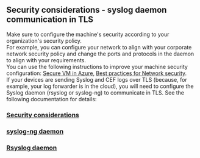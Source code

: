 ## Security considerations - syslog daemon communication in TLS

Make sure to configure the machine's security according to your organization's security policy. <br>
For example, you can configure your network to align with your corporate network security policy and change the ports and protocols in the daemon to align with your requirements. <br>
You can use the following instructions to improve your machine security configuration:  [Secure VM in Azure](https://learn.microsoft.com/en-us/azure/virtual-machines/security-policy), [Best practices for Network security](https://learn.microsoft.com/en-us/azure/security/fundamentals/network-best-practices). <br>
If your devices are sending Syslog and CEF logs over TLS (because, for example, your log forwarder is in the cloud), you will need to configure the Syslog daemon (rsyslog or syslog-ng) to communicate in TLS. See the following documentation for details:
### [Security considerations](https://learn.microsoft.com/en-us/azure/sentinel/connect-log-forwarder?tabs=rsyslog#security-considerations)
### [syslog-ng daemon](https://support.oneidentity.com/technical-documents/syslog-ng-open-source-edition/3.22/administration-guide/60#TOPIC-1209298)
### [Rsyslog daemon](https://www.rsyslog.com/doc/v8-stable/tutorials/tls_cert_scenario.html)
